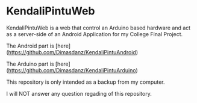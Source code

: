KendaliPintuWeb
===============

KendaliPintuWeb is a web that control an Arduino based hardware and act as a server-side of an Android Application for my College Final Project.

The Android part is [here] (https://github.com/Dimasdanz/KendaliPintuAndroid)

The Arduino part is [here] (https://github.com/Dimasdanz/KendaliPintuArduino)

This repository is only intended as a backup from my computer.

I will NOT answer any question regading of this repository.

